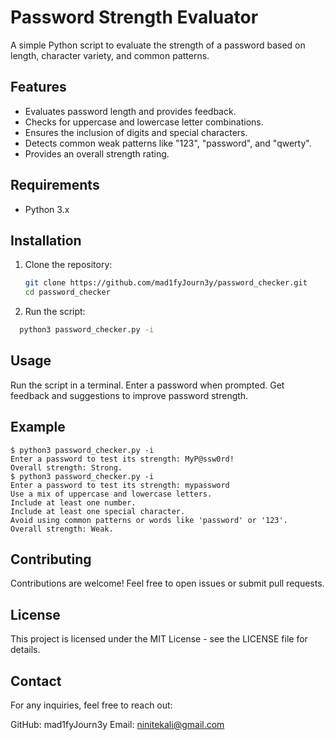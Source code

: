 # Password Strength Evaluator

A simple Python script to evaluate the strength of a password based on length, character variety, and common patterns.

## Features

- Evaluates password length and provides feedback.
- Checks for uppercase and lowercase letter combinations.
- Ensures the inclusion of digits and special characters.
- Detects common weak patterns like "123", "password", and "qwerty".
- Provides an overall strength rating.

## Requirements

- Python 3.x

## Installation

1. Clone the repository:

   ```bash
   git clone https://github.com/mad1fyJourn3y/password_checker.git
   cd password_checker
   ```
2. Run the script:
 ```bash
   python3 password_checker.py -i 
```
## Usage
Run the script in a terminal.
Enter a password when prompted.
Get feedback and suggestions to improve password strength.
## Example
 ```example 
$ python3 password_checker.py -i
Enter a password to test its strength: MyP@ssw0rd!
Overall strength: Strong.
$ python3 password_checker.py -i
Enter a password to test its strength: mypassword
Use a mix of uppercase and lowercase letters.
Include at least one number.
Include at least one special character.
Avoid using common patterns or words like 'password' or '123'.
Overall strength: Weak. 
```
## Contributing
Contributions are welcome! Feel free to open issues or submit pull requests.

## License
This project is licensed under the MIT License - see the LICENSE file for details.

## Contact
For any inquiries, feel free to reach out:

GitHub: mad1fyJourn3y
Email: ninitekali@gmail.com
